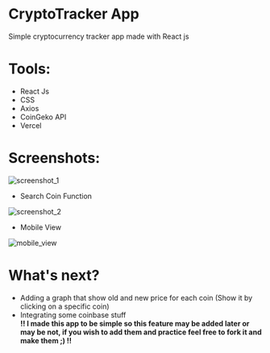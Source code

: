 # CryptoTracker App
Simple cryptocurrency tracker app made with React js

# Tools: 
  - React Js
  - CSS
  - Axios
  - CoinGeko API
  - Vercel
  
# Screenshots:

<img src="https://i.ibb.co/JqFnGRt/screely-1630436256160.png" alt="screenshot_1" /><br>

- Search Coin Function

<img src="https://i.ibb.co/LtC6w6d/screely-1630436283113.png" alt="screenshot_2" /><br>

- Mobile View

<img src="https://i.ibb.co/82qfHHz/screely-1630436909332.png" alt="mobile_view" />

# What's next?

- Adding a graph that show old and new price for each coin (Show it by clicking on a specific coin)
- Integrating some coinbase stuff <br>
<b>!! I made this app to be simple so this feature may be added later or may be not, if you wish to add them and practice feel free to fork it and make them ;) !!</b>

